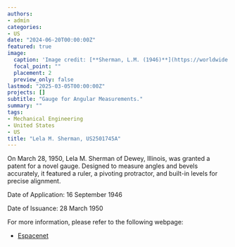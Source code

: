```yaml
---
authors:
- admin
categories:
- US
date: "2024-06-20T00:00:00Z"
featured: true
image:
  caption: 'Image credit: [**Sherman, L.M. (1946)**](https://worldwide.espacenet.com/patent/search/family/024800438/publication/US2501745A?q=in%3Dlela)'
  focal_point: ""
  placement: 2
  preview_only: false
lastmod: "2025-03-05T00:00:00Z"
projects: []
subtitle: "Gauge for Angular Measurements."
summary: ""
tags:
- Mechanical Engineering
- United States 
- US
title: "Lela M. Sherman, US2501745A"
---
```

On March 28, 1950, Lela M. Sherman of Dewey, Illinois, was granted a patent for a novel gauge. Designed to measure angles and bevels accurately, it featured a ruler, a pivoting protractor, and built-in levels for precise alignment.

Date of Application: 16 September 1946

Date of Issuance: 28 March 1950

For more information, please refer to the following webpage: 

- [Espacenet](https://worldwide.espacenet.com/patent/search/family/024800438/publication/US2501745A?q=in%3Dlela)